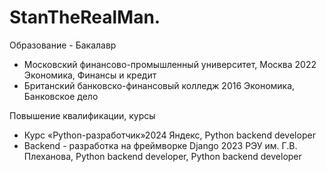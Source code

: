 # StanTheRealMan.
Образование - Бакалавр
- Московский финансово-промышленный университет, Москва 2022
Экономика, Финансы и кредит
- Британский банковско-финансовый колледж 2016
Экономика, Банковское дело

Повышение квалификации, курсы
- Курс «Python-разработчик»2024
Яндекс, Python backend developer
- Backend - разработка на фреймворке Django 2023
РЭУ им. Г.В. Плеханова, Python backend developer, Python backend developer
